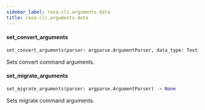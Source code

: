 ```yaml
---
sidebar_label: rasa.cli.arguments.data
title: rasa.cli.arguments.data
---
```

#### set\_convert\_arguments

```python
set_convert_arguments(parser: argparse.ArgumentParser, data_type: Text) -> None
```

Sets convert command arguments.

#### set\_migrate\_arguments

```python
set_migrate_arguments(parser: argparse.ArgumentParser) -> None
```

Sets migrate command arguments.

